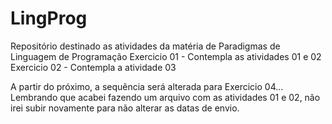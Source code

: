 # LingProg
Repositório destinado as atividades da matéria de Paradigmas de Linguagem de Programação
Exercicio 01 - Contempla as atividades 01 e 02
Exercicio 02 - Contempla a atividade 03

A partir do próximo, a sequência será alterada para Exercicio 04...
Lembrando que acabei fazendo um arquivo com as atividades 01 e 02, não irei subir novamente para não alterar as datas de envio. 


